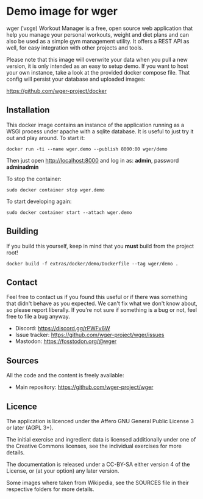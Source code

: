Demo image for wger
===================
wger (ˈvɛɡɐ) Workout Manager is a free, open source web application that help
you manage your personal workouts, weight and diet plans and can also be used
as a simple gym management utility. It offers a REST API as well, for easy
integration with other projects and tools.

Please note that this image will overwrite your data when you pull a new version,
it is only intended as an easy to setup demo. If you want to host your own
instance, take a look at the provided docker compose file. That config will
persist your database and uploaded images:

<https://github.com/wger-project/docker>

Installation
------------

This docker image contains an instance of the application running as a WSGI
process under apache with a sqlite database. It is useful to just try it out and
play around. To start it:

```docker run -ti --name wger.demo --publish 8000:80 wger/demo```

Then just open <http://localhost:8000> and log in as: **admin**, password **adminadmin**

To stop the container:

```sudo docker container stop wger.demo```

To start developing again:

```sudo docker container start --attach wger.demo```


Building
--------

If you build this yourself, keep in mind that you **must** build from the
project root!

```docker build -f extras/docker/demo/Dockerfile --tag wger/demo .```


Contact
-------

Feel free to contact us if you found this useful or if there was something that
didn't behave as you expected. We can't fix what we don't know about, so please
report liberally. If you're not sure if something is a bug or not, feel free to
file a bug anyway.

* Discord: <https://discord.gg/rPWFv6W>
* Issue tracker: <https://github.com/wger-project/wger/issues>
* Mastodon: <https://fosstodon.org/@wger>

Sources
-------

All the code and the content is freely available:

* Main repository: <https://github.com/wger-project/wger>

Licence
-------

The application is licenced under the Affero GNU General Public License 3 or
later (AGPL 3+).

The initial exercise and ingredient data is licensed additionally under one of
the Creative Commons licenses, see the individual exercises for more details.

The documentation is released under a CC-BY-SA either version 4 of the License,
or (at your option) any later version.

Some images where taken from Wikipedia, see the SOURCES file in their respective
folders for more details.
